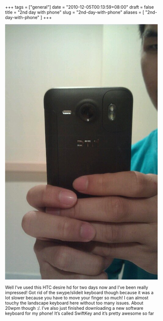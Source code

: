 +++
tags = ["general"]
date = "2010-12-05T00:13:59+08:00"
draft = false
title = "2nd day with phone"
slug = "2nd-day-with-phone"
aliases = [
	"2nd-day-with-phone"
]
+++

![image](/images/2010/12/wpid-1291479205199.jpg)

Well I’ve used this HTC desire hd for two days now and I’ve been really impressed! Got rid of the swype/slideit keyboard though because it was a lot slower because you have to move your finger so much! I can almost touchy the landscape keyboard here without too many issues. About 20wpm though :/. I’ve also just finished downloading a new software keyboard for my phone! It’s called SwiftKey and it’s pretty awesome so far


